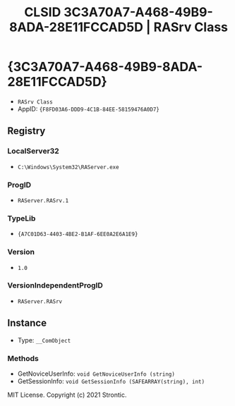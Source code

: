 ﻿---
title: "CLSID 3C3A70A7-A468-49B9-8ADA-28E11FCCAD5D | RASrv Class"
excerpt: What is COM-Object CLSID 3C3A70A7-A468-49B9-8ADA-28E11FCCAD5D?
---

# {3C3A70A7-A468-49B9-8ADA-28E11FCCAD5D}

* `RASrv Class`
* AppID: `{F8FD03A6-DDD9-4C1B-84EE-58159476A0D7}`

## Registry


### LocalServer32

* `C:\Windows\System32\RAServer.exe`

### ProgID

* `RAServer.RASrv.1`

### TypeLib

* `{A7C01D63-4403-4BE2-B1AF-6EE0A2E6A1E9}`

### Version

* `1.0`

### VersionIndependentProgID

* `RAServer.RASrv`

## Instance

* Type: `__ComObject`

### Methods

* GetNoviceUserInfo: `void GetNoviceUserInfo (string)`
* GetSessionInfo: `void GetSessionInfo (SAFEARRAY(string), int)`

MIT License. Copyright (c) 2021 Strontic.


